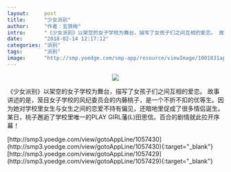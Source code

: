 ```yaml
---
layout:     post
title:      "少女派别"
author:     "作者：玄铁绚"
intro:      "《少女派别》以架空的女子学校为舞台，描写了女孩子们之间互相的爱恋。 故事讲述的是，笼目女子学校的风纪委员会的内藤桃子，是一个不折不扣的优等生。因为她对学校里女生与女生之间的恋爱不持有偏见，还暗地里促成了很多情侣诞生。某日，桃子邂逅了学校里唯一的PLAY GIRL藩(L)田思信。百合的剧情就此拉开序幕！"
date:       "2018-02-14 12:17:12"
categories: "派别"
tags:       "派别"
image:      "http://smp.yoedge.com/smp-app/resource/viewImage/1001831appline.png"
---
```

<div style="text-align: center">
<p><img src="http://smp.yoedge.com/smp-app/resource/viewImage/1001831appline.png"/></p>
</div>
<p class="post-meta">
<span>《少女派别》以架空的女子学校为舞台，描写了女孩子们之间互相的爱恋。 故事讲述的是，笼目女子学校的风纪委员会的内藤桃子，是一个不折不扣的优等生。因为她对学校里女生与女生之间的恋爱不持有偏见，还暗地里促成了很多情侣诞生。某日，桃子邂逅了学校里唯一的PLAY GIRL藩(L)田思信。百合的剧情就此拉开序幕！</span>
</p>
[http://smp3.yoedge.com/view/gotoAppLine/1057430](http://smp3.yoedge.com/view/gotoAppLine/1057430){:target="_blank"}
[http://smp3.yoedge.com/view/gotoAppLine/1057429](http://smp3.yoedge.com/view/gotoAppLine/1057429){:target="_blank"}


